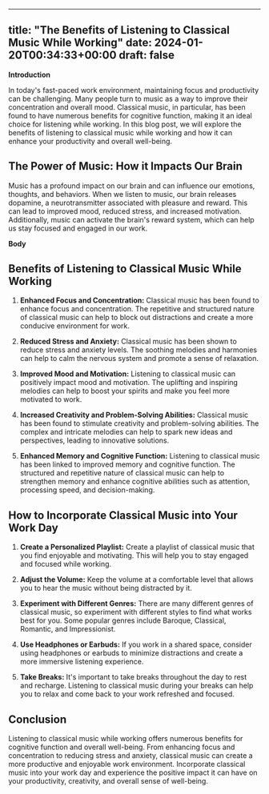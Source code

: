 
---
title: "The Benefits of Listening to Classical Music While Working"
date: 2024-01-20T00:34:33+00:00
draft: false
---

**Introduction**

In today's fast-paced work environment, maintaining focus and productivity can be challenging. Many people turn to music as a way to improve their concentration and overall mood. Classical music, in particular, has been found to have numerous benefits for cognitive function, making it an ideal choice for listening while working. In this blog post, we will explore the benefits of listening to classical music while working and how it can enhance your productivity and overall well-being.

## The Power of Music: How it Impacts Our Brain

Music has a profound impact on our brain and can influence our emotions, thoughts, and behaviors. When we listen to music, our brain releases dopamine, a neurotransmitter associated with pleasure and reward. This can lead to improved mood, reduced stress, and increased motivation. Additionally, music can activate the brain's reward system, which can help us stay focused and engaged in our work.

**Body**

## Benefits of Listening to Classical Music While Working

1. **Enhanced Focus and Concentration:** Classical music has been found to enhance focus and concentration. The repetitive and structured nature of classical music can help to block out distractions and create a more conducive environment for work.

2. **Reduced Stress and Anxiety:** Classical music has been shown to reduce stress and anxiety levels. The soothing melodies and harmonies can help to calm the nervous system and promote a sense of relaxation.

3. **Improved Mood and Motivation:** Listening to classical music can positively impact mood and motivation. The uplifting and inspiring melodies can help to boost your spirits and make you feel more motivated to work.

4. **Increased Creativity and Problem-Solving Abilities:** Classical music has been found to stimulate creativity and problem-solving abilities. The complex and intricate melodies can help to spark new ideas and perspectives, leading to innovative solutions.

5. **Enhanced Memory and Cognitive Function:** Listening to classical music has been linked to improved memory and cognitive function. The structured and repetitive nature of classical music can help to strengthen memory and enhance cognitive abilities such as attention, processing speed, and decision-making.

## How to Incorporate Classical Music into Your Work Day

1. **Create a Personalized Playlist:** Create a playlist of classical music that you find enjoyable and motivating. This will help you to stay engaged and focused while working.

2. **Adjust the Volume:** Keep the volume at a comfortable level that allows you to hear the music without being distracted by it.

3. **Experiment with Different Genres:** There are many different genres of classical music, so experiment with different styles to find what works best for you. Some popular genres include Baroque, Classical, Romantic, and Impressionist.

4. **Use Headphones or Earbuds:** If you work in a shared space, consider using headphones or earbuds to minimize distractions and create a more immersive listening experience.

5. **Take Breaks:** It's important to take breaks throughout the day to rest and recharge. Listening to classical music during your breaks can help you to relax and come back to your work refreshed and focused.

## Conclusion

Listening to classical music while working offers numerous benefits for cognitive function and overall well-being. From enhancing focus and concentration to reducing stress and anxiety, classical music can create a more productive and enjoyable work environment. Incorporate classical music into your work day and experience the positive impact it can have on your productivity, creativity, and overall sense of well-being.